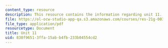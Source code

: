 ```yaml
---
content_type: resource
description: This resource contains the information regarding unit 11.
file: https://ol-ocw-studio-app-qa.s3.amazonaws.com/courses/res-21g-003-learning-chinese-a-foundation-course-in-mandarin-spring-2011/830f96513ffa15abb4fb233b04554cd2_MITRES_21G_003S11_unit11.pdf
file_type: application/pdf
resourcetype: Document
title: Unit 11
uid: 830f9651-3ffa-15ab-b4fb-233b04554cd2
---
```

